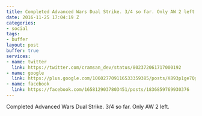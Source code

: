 ```yaml
---
title: Completed Advanced Wars Dual Strike. 3/4 so far. Only AW 2 left.
date: 2016-11-25 17:04:19 Z
categories:
- social
tags:
- buffer
layout: post
buffer: true
services:
- name: twitter
  link: https://twitter.com/cramsan_dev/status/802372061717000192
- name: google
  link: https://plus.google.com/106027709116533359385/posts/K893p1ge7Qg
- name: facebook
  link: https://facebook.com/1658129037803451/posts/1836859769930376
---
```


Completed Advanced Wars Dual Strike. 3/4 so far. Only AW 2 left.
